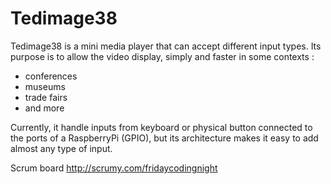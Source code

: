# Tedimage38

Tedimage38 is a mini media player that can accept different input types.
Its purpose is to allow the video display, simply and faster in some contexts :
  - conferences
  - museums
  - trade fairs
  - and more

Currently, it handle inputs from keyboard or physical button connected to the ports of a RaspberryPi (GPIO), but its architecture makes it easy to add almost any type of input.


Scrum board
http://scrumy.com/fridaycodingnight
